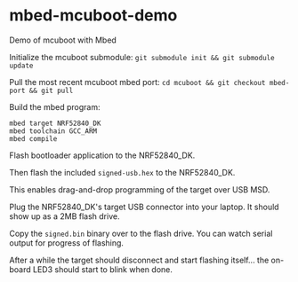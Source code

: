 # mbed-mcuboot-demo
Demo of mcuboot with Mbed

Initialize the mcuboot submodule:
`git submodule init && git submodule update`

Pull the most recent mcuboot mbed port:
`cd mcuboot && git checkout mbed-port && git pull`

Build the mbed program:
```
mbed target NRF52840_DK
mbed toolchain GCC_ARM
mbed compile
```

Flash bootloader application to the NRF52840_DK.

Then flash the included `signed-usb.hex` to the NRF52840_DK.

This enables drag-and-drop programming of the target over USB MSD.

Plug the NRF52840_DK's target USB connector into your laptop. It should show up as a 2MB flash drive.

Copy the `signed.bin` binary over to the flash drive. You can watch serial output for progress of flashing.

After a while the target should disconnect and start flashing itself... the on-board LED3 should start to blink when done.

